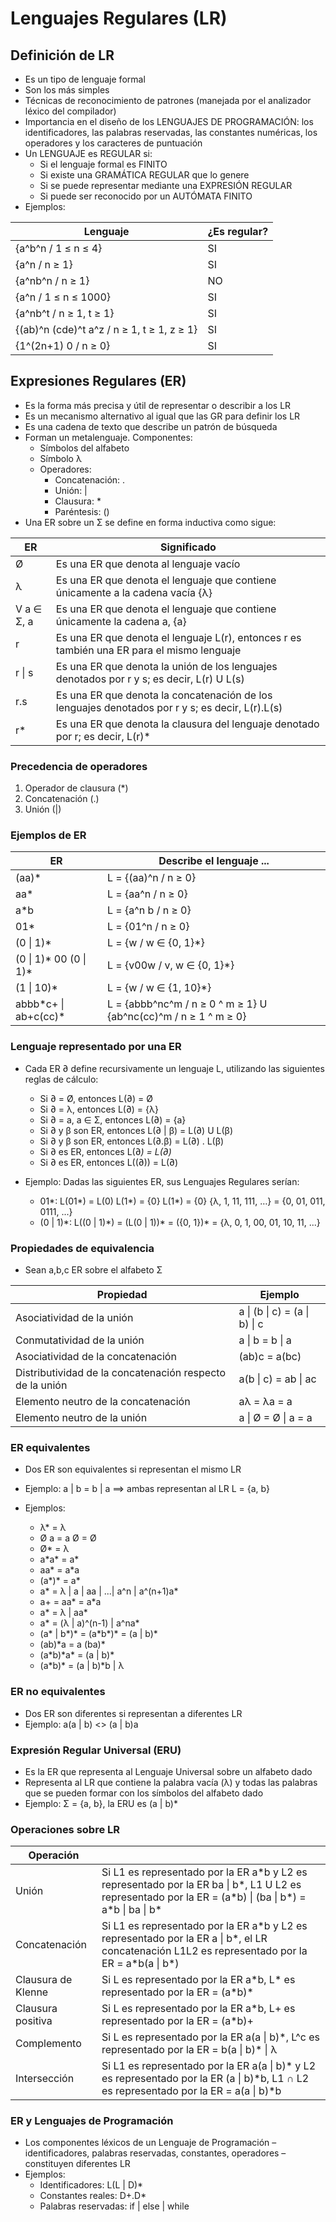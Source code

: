 # Lenguajes Regulares (LR)

## Definición de LR

* Es un tipo de lenguaje formal
* Son los más simples
* Técnicas de reconocimiento de patrones (manejada por el analizador léxico del compilador)
* Importancia en el diseño de los LENGUAJES DE PROGRAMACIÓN: los identificadores, las palabras reservadas, las constantes numéricas, los operadores y los caracteres de puntuación
* Un LENGUAJE es REGULAR si:
  * Si el lenguaje formal es FINITO
  * Si existe una GRAMÁTICA REGULAR que lo genere
  * Si se puede representar mediante una EXPRESIÓN REGULAR
  * Si puede ser reconocido por un AUTÓMATA FINITO
* Ejemplos:

| Lenguaje | ¿Es regular? |
| -- | -- |
| {a^b^n / 1 ≤ n ≤ 4} | SI |
| {a^n / n ≥ 1} | SI |
| {a^nb^n / n ≥ 1} | NO |
| {a^n / 1 ≤ n ≤ 1000} | SI |
| {a^nb^t / n ≥ 1, t ≥ 1} | SI |
| {(ab)^n (cde)^t a^z / n ≥ 1, t ≥ 1, z ≥ 1} | SI |
| {1^(2n+1) 0 / n ≥ 0} | SI |

## Expresiones Regulares (ER)

* Es la forma más precisa y útil de representar o describir a los LR
* Es un mecanismo alternativo al igual que las GR para definir los LR
* Es una cadena de texto que describe un patrón de búsqueda
* Forman un metalenguaje. Componentes:
  * Símbolos del alfabeto
  * Símbolo λ
  * Operadores:
    * Concatenación: .
    * Unión: |
    * Clausura: *
    * Paréntesis: ()
* Una ER sobre un Σ se define en forma inductiva como sigue:

| ER | Significado |
| -- | -- |
| Ø | Es una ER que denota al lenguaje vacío |
| λ | Es una ER que denota el lenguaje que contiene únicamente a la cadena vacía {λ} |
| V a ∈ Σ, a | Es una ER que denota el lenguaje que contiene únicamente la cadena a, {a} |
| r | Es una ER que denota el lenguaje L(r), entonces r es también una ER para el mismo lenguaje |
| r \| s | Es una ER que denota la unión de los lenguajes denotados por r y s; es decir, L(r) U L(s) |
| r.s | Es una ER que denota la concatenación de los lenguajes denotados por r y s; es decir, L(r).L(s) |
| r* | Es una ER que denota la clausura del lenguaje denotado por r; es decir, L(r)* |

### Precedencia de operadores

1. Operador de clausura (*)
1. Concatenación (.)
1. Unión (|)

### Ejemplos de ER

| ER | Describe el lenguaje ... |
| -- | -- |
| (aa)* | L = {(aa)^n / n ≥ 0} |
| aa* | L = {aa^n / n ≥ 0} |
| a*b | L = {a^n b / n ≥ 0} |
| 01* | L = {01^n / n ≥ 0} |
| (0 \| 1)* | L = {w / w ∈ {0, 1}*} |
| (0 \| 1)* 00 (0 \| 1)* | L = {v00w / v, w ∈ {0, 1}*} |
| (1 \| 10)* | L = {w / w ∈ {1, 10}*} |
| abbb\*c+ \| ab+c(cc)\* | L = {abbb^nc^m / n ≥ 0 ^ m ≥ 1} U {ab^nc(cc)^m / n ≥ 1 ^ m ≥ 0} |

### Lenguaje representado por una ER

* Cada ER ∂ define recursivamente un lenguaje L, utilizando las siguientes reglas de cálculo:
  * Si ∂ = Ø, entonces L(∂) = Ø
  * Si ∂ = λ, entonces L(∂) = {λ}
  * Si ∂ = a, a ∈ Σ, entonces L(∂) = {a}
  * Si ∂ y β son ER, entonces L(∂ | β) = L(∂) U L(β)
  * Si ∂ y β son ER, entonces L(∂.β) = L(∂) . L(β)
  * Si ∂ es ER, entonces L(∂*) = L(∂)*
  * Si ∂ es ER, entonces L((∂)) = L(∂)

* Ejemplo: Dadas las siguientes ER, sus Lenguajes Regulares serían:
  * 01*:  L(01*) = L(0) L(1*) = {0} L(1*) = {0} {λ, 1, 11, 111, …} = {0, 01, 011, 0111, ...}
  * (0 | 1)\*: L((0 | 1)\*) = (L(0 | 1))\* = ({0, 1})\* = {λ, 0, 1, 00, 01, 10, 11, ...}

### Propiedades de equivalencia

* Sean a,b,c ER sobre el alfabeto Σ

| Propiedad | Ejemplo |
| -- | -- |
| Asociatividad de la unión | a \| (b \| c) = (a \| b) \| c |
| Conmutatividad de la unión | a \| b = b \| a |
| Asociatividad de la concatenación | (ab)c = a(bc) |
| Distributividad de la concatenación respecto de la unión | a(b \| c) = ab \| ac|
| Elemento neutro de la concatenación | aλ = λa = a |
| Elemento neutro de la unión | a \| Ø = Ø \| a = a |

### ER equivalentes

* Dos ER son equivalentes si representan el mismo LR
* Ejemplo: a | b = b | a  ==> ambas representan al LR L = {a, b}

* Ejemplos:
  * λ* = λ
  * Ø a = a Ø = Ø
  * Ø* = λ
  * a\*a\* = a\*
  * aa\* = a\*a
  * (a\*)\* = a\*
  * a\* = λ | a | aa | ...| a^n | a^(n+1)a\*
  * a+ = aa\* = a\*a
  * a\* = λ | aa\*
  * a\* = (λ | a)^(n-1) | a^na\*
  * (a\* | b\*)\* = (a\*b\*)\* = (a | b)\*
  * (ab)\*a = a (ba)\*
  * (a\*b)\*a\* = (a | b)\*
  * (a\*b)\* = (a | b)\*b | λ

### ER no equivalentes

* Dos ER son diferentes si representan a diferentes LR
* Ejemplo:  a(a | b) <> (a | b)a

### Expresión Regular Universal (ERU)

* Es la ER que representa al Lenguaje Universal sobre un alfabeto dado
* Representa al LR que contiene la palabra vacía (λ) y todas las palabras que se pueden formar con los símbolos del alfabeto dado
* Ejemplo: Σ = {a, b}, la ERU es (a | b)*

### Operaciones sobre LR

| Operación | |
| -- | -- |
| Unión | Si L1 es representado por la ER a\*b y L2 es representado por la ER ba \| b\*, L1 U L2 es representado por la ER = (a\*b) \| (ba \| b\*) = a\*b \| ba \| b\* |
| Concatenación | Si L1 es representado por la ER a\*b y L2 es representado por la ER a \| b\*, el LR concatenación L1L2 es representado por la ER = a\*b(a \| b\*) |
| Clausura de Klenne | Si L es representado por la ER a\*b, L\* es representado por la ER = (a\*b)\* |
| Clausura positiva | Si L es representado por la ER a\*b, L+ es representado por la ER = (a\*b)+ |
| Complemento | Si L es representado por la ER a(a \| b)\*, L^c es representado por la ER = b(a \| b)\* \| λ |
| Intersección | Si L1 es representado por la ER a(a \| b)\* y L2 es representado por la ER (a \| b)\*b, L1 ∩ L2 es representado por la ER = a(a \| b)\*b |

### ER y Lenguajes de Programación

* Los componentes léxicos de un Lenguaje de Programación – identificadores, palabras reservadas, constantes, operadores – constituyen diferentes LR
* Ejemplos:
  * Identificadores: L(L | D)*
  * Constantes reales: D+.D*
  * Palabras reservadas: if | else | while
